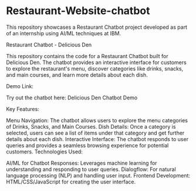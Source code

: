 # Restaurant-Website-chatbot
This repository showcases a Restaurant Chatbot project developed as part of an internship using AI/ML techniques at IBM.

Restaurant Chatbot - Delicious Den

This repository contains the code for a Restaurant Chatbot built for Delicious Den. The chatbot provides an interactive interface for customers to explore the restaurant's menu, discover categories like drinks, snacks, and main courses, and learn more details about each dish.

Demo Link:

Try out the chatbot here: Delicious Den Chatbot Demo

Key Features:

Menu Navigation: The chatbot allows users to explore the menu categories of Drinks, Snacks, and Main Courses.
Dish Details: Once a category is selected, users can see a list of items under that category and get further details about each dish.
Interactive Interface: The chatbot responds to user queries and provides a seamless browsing experience for potential customers.
Technologies Used:

AI/ML for Chatbot Responses: Leverages machine learning for understanding and responding to user queries.
Dialogflow: For natural language processing (NLP) and handling user input.
Frontend Development: HTML/CSS/JavaScript for creating the user interface.
